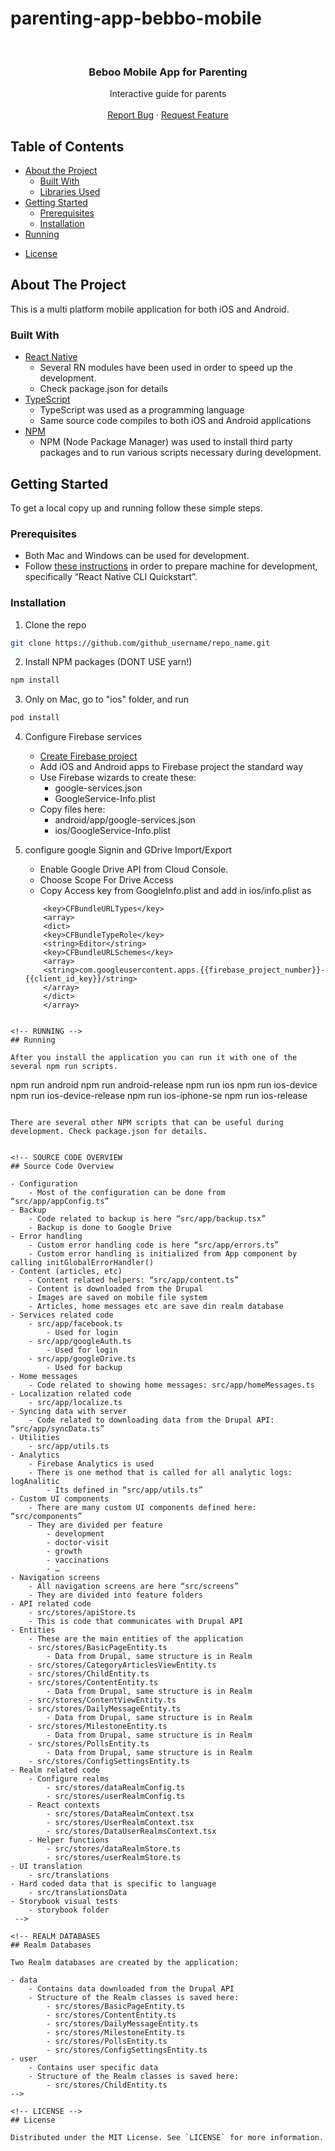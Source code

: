# parenting-app-bebbo-mobile<!-- PROJECT LOGO -->
<br />
<p align="center">
<!--  <a href="https://github.com/github_username/repo_name">
    <img src="https://github.com/byteout/halo-beba/blob/master/android/app/src/main/res/drawable/icon.png?raw=true" alt="Logo" width="80" height="80">
  </a>
-->
  <h3 align="center">Beboo Mobile App for Parenting</h3>

  <p align="center">
    Interactive guide for parents
    <br />
    <br />
    <a href="https://github.com/github_username/repo_name/issues">Report Bug</a>
    ·
    <a href="https://github.com/github_username/repo_name/issues">Request Feature</a>
  </p>
</p>



<!-- TABLE OF CONTENTS -->
## Table of Contents

* [About the Project](#about-the-project)
  * [Built With](#built-with)
  * [Libraries Used](#libraries-used)
* [Getting Started](#getting-started)
  * [Prerequisites](#prerequisites)
  * [Installation](#installation)
* [Running](#running)
<!-- * [Source Code Overview](#source-code-overview)
* [Realm Databases](#realm-databases) -->
* [License](#license)

<!-- ABOUT THE PROJECT -->
## About The Project

This is a multi platform mobile application for both iOS and Android.

### Built With

* [React Native](https://reactnative.dev/)
    * Several RN modules have been used in order to speed up the development.
    * Check package.json for details
* [TypeScript](https://www.typescriptlang.org/)
    * TypeScript was used as a programming language
    * Same source code compiles to both iOS and Android applications
* [NPM](https://nodejs.org/en/)
    * NPM (Node Package Manager) was used to install third party packages and to run various scripts necessary during development.
<!--* [Storybook](https://storybook.js.org/)
    * Storybook was used to create visual tests for many components and services used in the application.

### Libraries Used

Many third party libraries and services were used. These are the most important, the full list can be seen by examining package.json (in the root of the project)

* [Firebase Analytics](https://www.npmjs.com/package/%40react-native-firebase/analytics) service
* [Google SignIn](https://www.npmjs.com/package/@react-native-community/google-signin) service
* [React Navigation](https://reactnavigation.org/) for navigation screens
* [Axios](https://github.com/axios/axios) - HTTP client
* [i18n-js](https://www.npmjs.com/package/i18n-js) - Internationalization
* [lodash.com](https://lodash.com/) - Utilities
* [luxon](https://moment.github.io/luxon/) - Date/time calculations
* [Facebook SignIn](https://github.com/facebook/react-native-fbsdk/)
* [FastImage](https://github.com/DylanVann/react-native-fast-image#readme) - for image performance optimizations
* [Google Drive](https://www.npmjs.com/package/react-native-google-drive-api-wrapper)
* [react-native-localize](https://github.com/zoontek/react-native-localize) - localization
* [react-native-paper](https://callstack.github.io/react-native-paper/) - UI components
* [realm](https://www.npmjs.com/package/realm) - local database
* [victory-native](https://www.npmjs.com/package/victory-native) - for charts

-->
<!-- GETTING STARTED -->
## Getting Started

To get a local copy up and running follow these simple steps.

### Prerequisites

* Both Mac and Windows can be used for development.
* Follow [these instructions](https://reactnative.dev/docs/environment-setup) in order to prepare machine for development, specifically “React Native CLI Quickstart”.


### Installation

1. Clone the repo
```sh
git clone https://github.com/github_username/repo_name.git
```
2. Install NPM packages (DONT USE yarn!)
```sh
npm install
```
3. Only on Mac, go to "ios" folder, and run
```sh
pod install
```
<!-- 4. Create  "src/app/apiConfig.ts"
    - Server part of "Parent Buddy" is Drupal application
    - Administrator of Drupal application should give you values that you should put in apiConfig.ts
    - apiConfig.ts should look like this
```
export const apiConfig = {
    apiUsername: '...',
    apiPassword: '...',
    apiAuthUsername: '...',
    apiAuthPassword: '...',
};
```-->
4. Configure Firebase services
    - [Create Firebase project](https://console.firebase.google.com/)
    - Add iOS and Android apps to Firebase project the standard way
    - Use Firebase wizards to create these:
        - google-services.json
        - GoogleService-Info.plist
    - Copy files here:
        -  android/app/google-services.json
        - ios/GoogleService-Info.plist

5. configure google Signin and GDrive Import/Export
    - Enable Google Drive API from Cloud Console.
    - Choose Scope For Drive Access
    - Copy Access key from GoogleInfo.plist and add in ios/info.plist as
    ```
        <key>CFBundleURLTypes</key>
        <array>
        <dict>
        <key>CFBundleTypeRole</key>
        <string>Editor</string>
        <key>CFBundleURLSchemes</key>
        <array>
        <string>com.googleusercontent.apps.{{firebase_project_number}}-{{client_id_key}}/string>
        </array>
        </dict>
        </array>        
```

<!-- RUNNING -->
## Running

After you install the application you can run it with one of the several npm run scripts.

```
npm run android
npm run android-release
npm run ios
npm run ios-device
npm run ios-device-release
npm run ios-iphone-se
npm run ios-release
```

There are several other NPM scripts that can be useful during development. Check package.json for details.


<!-- SOURCE CODE OVERVIEW
## Source Code Overview

- Configuration
    - Most of the configuration can be done from “src/app/appConfig.ts”
- Backup
    - Code related to backup is here “src/app/backup.tsx”
    - Backup is done to Google Drive
- Error handling
    - Custom error handling code is here “src/app/errors.ts”
    - Custom error handling is initialized from App component by calling initGlobalErrorHandler()
- Content (articles, etc)
    - Content related helpers: “src/app/content.ts”
    - Content is downloaded from the Drupal
    - Images are saved on mobile file system
    - Articles, home messages etc are save din realm database
- Services related code
    - src/app/facebook.ts
        - Used for login
    - src/app/googleAuth.ts
        - Used for login
    - src/app/googleDrive.ts
        - Used for backup
- Home messages
    - Code related to showing home messages: src/app/homeMessages.ts
- Localization related code
    - src/app/localize.ts
- Syncing data with server
    - Code related to downloading data from the Drupal API: “src/app/syncData.ts”
- Utilities
    - src/app/utils.ts
- Analytics
    - Firebase Analytics is used
    - There is one method that is called for all analytic logs: logAnalitic
        - Its defined in “src/app/utils.ts”
- Custom UI components
    - There are many custom UI components defined here: “src/components”
    - They are divided per feature
        - development
        - doctor-visit
        - growth
        - vaccinations
        - …
- Navigation screens
    - All navigation screens are here “src/screens”
    - They are divided into feature folders
- API related code
    - src/stores/apiStore.ts
    - This is code that communicates with Drupal API
- Entities
    - These are the main entities of the application
    - src/stores/BasicPageEntity.ts
        - Data from Drupal, same structure is in Realm
    - src/stores/CategoryArticlesViewEntity.ts
    - src/stores/ChildEntity.ts
    - src/stores/ContentEntity.ts
        - Data from Drupal, same structure is in Realm
    - src/stores/ContentViewEntity.ts
    - src/stores/DailyMessageEntity.ts
        - Data from Drupal, same structure is in Realm
    - src/stores/MilestoneEntity.ts
        - Data from Drupal, same structure is in Realm
    - src/stores/PollsEntity.ts
        - Data from Drupal, same structure is in Realm
    - src/stores/ConfigSettingsEntity.ts
- Realm related code
    - Configure realms
        - src/stores/dataRealmConfig.ts
        - src/stores/userRealmConfig.ts
    - React contexts
        - src/stores/DataRealmContext.tsx
        - src/stores/UserRealmContext.tsx
        - src/stores/DataUserRealmsContext.tsx
    - Helper functions
        - src/stores/dataRealmStore.ts
        - src/stores/userRealmStore.ts
- UI translation
    - src/translations
- Hard coded data that is specific to language
    - src/translationsData
- Storybook visual tests
    - storybook folder
 -->

<!-- REALM DATABASES 
## Realm Databases

Two Realm databases are created by the application:

- data
    - Contains data downloaded from the Drupal API
    - Structure of the Realm classes is saved here:
        - src/stores/BasicPageEntity.ts
        - src/stores/ContentEntity.ts
        - src/stores/DailyMessageEntity.ts
        - src/stores/MilestoneEntity.ts
        - src/stores/PollsEntity.ts
        - src/stores/ConfigSettingsEntity.ts
- user
    - Contains user specific data
    - Structure of the Realm classes is saved here:
        - src/stores/ChildEntity.ts
-->

<!-- LICENSE -->
## License

Distributed under the MIT License. See `LICENSE` for more information.
